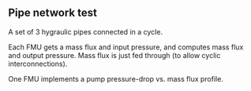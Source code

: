 Pipe network test
-----------------

A set of 3 hygraulic pipes connected in a cycle.

Each FMU gets a mass flux and input pressure, and computes mass flux and output pressure.
Mass flux is just fed through (to allow cyclic interconnections).

One FMU implements a pump pressure-drop vs. mass flux profile.

